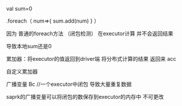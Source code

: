 
val sum=0

.foreach（
num=>{
sum.add(num)
}
）

因为 普通的foreach方法 （闭包检测） 在executor计算 并不会返回结果

导致本地sum还是0


累加器：将executor的值返回到driver端
将分布式计算的结果 返回来
acc

自定义累加器



广播变量 
Bc
//一个executor中闭包   导致大量重复数据 

saprk的广播变量可以将闭包的数保存到executor的内存中
不可更改

